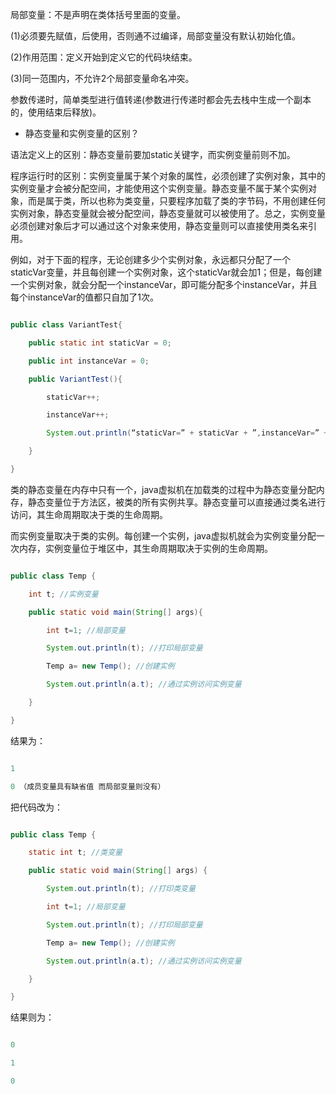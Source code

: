 局部变量：不是声明在类体括号里面的变量。
(1)必须要先赋值，后使用，否则通不过编译，局部变量没有默认初始化值。
(2)作用范围：定义开始到定义它的代码块结束。
(3)同一范围内，不允许2个局部变量命名冲突。
参数传递时，简单类型进行值转递(参数进行传递时都会先去栈中生成一个副本的，使用结束后释放)。
* 静态变量和实例变量的区别？
语法定义上的区别：静态变量前要加static关键字，而实例变量前则不加。
程序运行时的区别：实例变量属于某个对象的属性，必须创建了实例对象，其中的实例变量才会被分配空间，才能使用这个实例变量。静态变量不属于某个实例对象，而是属于类，所以也称为类变量，只要程序加载了类的字节码，不用创建任何实例对象，静态变量就会被分配空间，静态变量就可以被使用了。总之，实例变量必须创建对象后才可以通过这个对象来使用，静态变量则可以直接使用类名来引用。
例如，对于下面的程序，无论创建多少个实例对象，永远都只分配了一个staticVar变量，并且每创建一个实例对象，这个staticVar就会加1；但是，每创建一个实例对象，就会分配一个instanceVar，即可能分配多个instanceVar，并且每个instanceVar的值都只自加了1次。
```java  
public class VariantTest{
	public static int staticVar = 0; 
	public int instanceVar = 0; 
	public VariantTest(){
		staticVar++;
		instanceVar++;
		System.out.println(“staticVar=” + staticVar + ”,instanceVar=” + instanceVar);
	}
}
```
类的静态变量在内存中只有一个，java虚拟机在加载类的过程中为静态变量分配内存，静态变量位于方法区，被类的所有实例共享。静态变量可以直接通过类名进行访问，其生命周期取决于类的生命周期。
而实例变量取决于类的实例。每创建一个实例，java虚拟机就会为实例变量分配一次内存，实例变量位于堆区中，其生命周期取决于实例的生命周期。
```java  
public class Temp {  
	int t; //实例变量  
	public static void main(String[] args){  
		int t=1; //局部变量  
		System.out.println(t); //打印局部变量  
		Temp a= new Temp(); //创建实例  
		System.out.println(a.t); //通过实例访问实例变量  
	}  
} 
```
结果为：
```java  
1
0 （成员变量具有缺省值 而局部变量则没有）
```
把代码改为：
```java  
public class Temp {  
	static int t; //类变量  
	public static void main(String[] args) {  
		System.out.println(t); //打印类变量  
		int t=1; //局部变量  
		System.out.println(t); //打印局部变量  
		Temp a= new Temp(); //创建实例  
		System.out.println(a.t); //通过实例访问实例变量  
	}  
} 
```
结果则为：
```java  
0
1
0
```